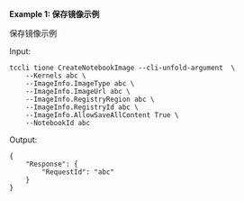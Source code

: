 **Example 1: 保存镜像示例**

保存镜像示例

Input: 

```
tccli tione CreateNotebookImage --cli-unfold-argument  \
    --Kernels abc \
    --ImageInfo.ImageType abc \
    --ImageInfo.ImageUrl abc \
    --ImageInfo.RegistryRegion abc \
    --ImageInfo.RegistryId abc \
    --ImageInfo.AllowSaveAllContent True \
    --NotebookId abc
```

Output: 
```
{
    "Response": {
        "RequestId": "abc"
    }
}
```

